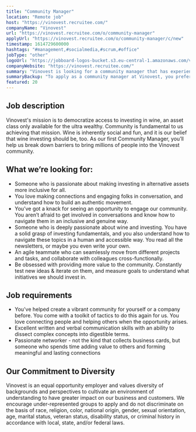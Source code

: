 ```yaml
---
title: "Community Manager"
location: "Remote job"
host: "https://vinovest.recruitee.com/"
companyName: "Vinovest"
url: "https://vinovest.recruitee.com/o/community-manager"
applyUrl: "https://vinovest.recruitee.com/o/community-manager/c/new"
timestamp: 1614729600000
hashtags: "#management,#socialmedia,#scrum,#office"
jobType: "other"
logoUrl: "https://jobboard-logos-bucket.s3.eu-central-1.amazonaws.com/vinovest"
companyWebsite: "https://vinovest.recruitee.com/"
summary: "Vinovest is looking for a community manager that has experience in: experience in: #management, #socialmedia, #scrum."
summaryBackup: "To apply as a community manager at Vinovest, you preferably need to have some knowledge of: #management, #socialmedia, #scrum."
featured: 20
---
```


## Job description

Vinovest's mission is to democratize access to investing in wine, an asset class only available for the ultra wealthy. Community is fundamental to us achieving that mission. Wine is inherently social and fun, and it is our belief that wine investing should be, too. As our first Community Manager, you’ll help us break down barriers to bring millions of people into the Vinovest community.

## What we’re looking for:

*   Someone who is passionate about making investing in alternative assets more inclusive for all.
*   You love making connections and engaging folks in conversation, and understand how to build an authentic movement.
*   You’ve got a knack for seeing an opportunity to engage our community. You aren’t afraid to get involved in conversations and know how to navigate them in an inclusive and genuine way.
*   Someone who is deeply passionate about wine and investing. You have a solid grasp of investing fundamentals, and you also understand how to navigate these topics in a human and accessible way. You read all the newsletters, or maybe you even write your own.
*   An agile teammate who can seamlessly move from different projects and tasks, and collaborate with colleagues cross-functionally.
*   Be obsessed with providing more value to the community. Constantly test new ideas & iterate on them, and measure goals to understand what initiatives we should invest in.

## Job requirements

*   You've helped create a vibrant community for yourself or a company before. You come with a toolkit of tactics to do this again for us. You love connecting people and helping others when the opportunity arises.
*   Excellent written and verbal communication skills with an ability to dissect complex concepts into digestible terms.
*   Passionate networker - not the kind that collects business cards, but someone who spends time adding value to others and forming meaningful and lasting connections

## Our Commitment to Diversity

Vinovest is an equal opportunity employer and values diversity of backgrounds and perspectives to cultivate an environment of understanding to have greater impact on our business and customers. We encourage under-represented groups to apply and do not discriminate on the basis of race, religion, color, national origin, gender, sexual orientation, age, marital status, veteran status, disability status, or criminal history in accordance with local, state, and/or federal laws.
